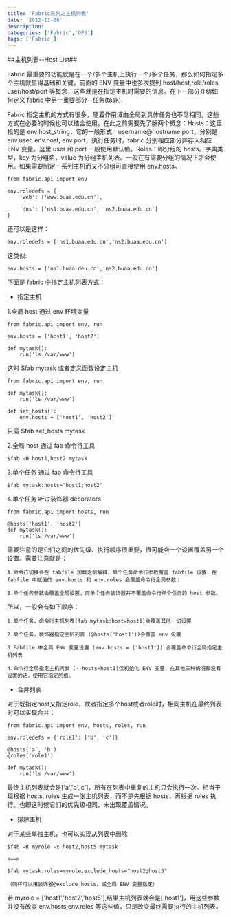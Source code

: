 ```yaml
---
title: 'Fabric系列之主机列表'
date: '2012-11-08'
description:
categories: ['Fabric','OPS']
tags: ['Fabric']
---
```


##主机列表--Host List##

Fabric 最重要的功能就是在一个/多个主机上执行一个/多个任务，那么如何指定多个主机就显得基础和关键，前面的 ENV 变量中也多次提到 host/host,role/roles, user/host/port 等概念，这些就是在指定主机时需要的信息。在下一部分介绍如何定义 fabric 中另一重要部分--任务(task).
    
Fabric 指定主机的方式有很多，随着作用域由全局到具体任务也不尽相同，这些方式在必要的时候也可以结合使用。在此之前需要先了解两个概念：Hosts：这里指的是 env.host_string，它的一般形式：username@hostname:port，分别是 env.user,    env.host,    env.port，执行任务时，fabric 分别相应部分并存入相应 ENV 变量。这里 user 和 port 一般使用默认值。Roles：即分组的 hosts。字典类型，key 为分组名，value 为分组主机列表。一般在有需要分组的情况下才会使用。如果需要制定一系列主机而又不分组可直接使用 env.hosts。
    
    from fabric.api import env
    
    env.roledefs = {    
        'web': ['www.buaa.edu.cn'],    

        'dns': ['ns1.buaa.edu.cn', 'ns2.buaa.edu.cn']
    }

还可以是这样：
    
    env.roledefs = ['ns1.buaa.edu.cn','ns2.buaa.edu.cn']

这类似: 

    env.hosts = ['ns1.buaa.deu.cn','ns2.buaa.edu.cn']

下面是 fabric 中指定主机列表方式：

* 指定主机

1.全局 host 通过 env 环境变量

    from fabric.api import env, run 
    
    env.hosts = ['host1', 'host2']
    
    def mytask():    
        run('ls /var/www')

这时
    $fab mytask
或者定义函数设定主机

    from fabric.api import env, run

    def mytask():
        run('ls /var/www')
    
    def set_hosts():    
        env.hosts = ['host1', 'host2']
    
只需
    $fab set_hosts mytask


2.全局 host  通过 fab 命令行工具
    
    $fab -H host1,host2 mytask


3.单个任务 通过 fab 命令行工具

    $fab mytask:hosts="host1;host2"
                                   
    
4.单个任务 听过装饰器 decorators

    from fabric.api import hosts, run
    
    @hosts('host1', 'host2')
    def mytask():    
        run('ls /var/www')
    
需要注意的是它们之间的优先级、执行顺序很重要，很可能会一个设置覆盖另一个设置。需要注意就是：

    A.命令行切换会在 fabfile 加载之前解释，单个任务命令行参数覆盖 fabfile 设置，在 fabfile 中赋值的 env.hosts 和 env.roles 会覆盖命令行全局参数；

    B.单个任务参数会覆盖全局设置，而单个任务装饰器并不覆盖命令行单个任务的 host 参数。

所以，一般会有如下顺序：
        
    1.单个任务，命令行主机列表(fab mytask:host=host1)会覆盖其他一切设置    
    
    2.单个任务，装饰器指定主机列表 (@hosts('host1'))会覆盖 env 设置    
    
    3.Fabfile 中全局 ENV 变量设置 (env.hosts = ['host1']) 会覆盖命令行全局指定主机列表    
    
    4.命令行全局指定主机列表 (--hosts=host1)仅初始化 ENV 变量，在其他三种情况都没有设置的话，使用它指定的值。
        

* 合并列表

对于既指定host又指定role，或者指定多个host或者role时，相同主机在最终列表时可以实现合并：

    from fabric.api import env, hosts, roles, run
    
    env.roledefs = {'role1': ['b', 'c']}
    
    @hosts('a', 'b')
    @roles('role1')
    
    def mytask():    
        run('ls /var/www')
        
最终主机列表就会是['a','b','c']，所有在列表中重复的主机只会执行一次。相当于现根据 hosts, roles 生成一张主机列表，而不是先根据 hosts，再根据 roles 执行。也即这时候它们的优先级相同，未出现覆盖情况。


* 排除主机

对于某些单独主机，也可以实现从列表中删除

    $fab -R myrole -x host2,host5 mytask  
    
    <==>  
    
    $fab mytask:roles=myrole,exclude_hosts="host2;host5" 
    
    （同样可以用装饰器@exclude_hosts，或全局 ENV 变量指定）
    
若 myrole = ['host1','host2','host5'],结果主机列表就会是['host1']，用这些参数并没有改变 env.hosts,env.roles 等这些值，只是改变最终需要执行的主机列表。
